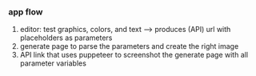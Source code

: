 ### app flow
1. editor: test graphics, colors, and text --> produces (API) url with placeholders as parameters
2. generate page to parse the parameters and create the right image
3. API link that uses puppeteer to screenshot the generate page with all parameter variables
